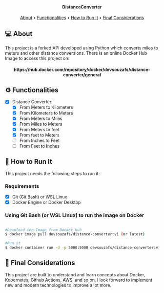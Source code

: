 <h4 align="center">
  DistanceConverter
</h4>

<p align="center">
  <a href="#-about">About</a> •
  <a href="#-functionalities">Functionalities</a> •
  <a href="#-how-to-run-it">How to Run It</a> •
  <a href="#-final-considerations">Final Considerations</a>
</p>

## 💻 About

This project is a forked API developed using Python which converts miles to meters and other distance conversions. There is an online Docker Hub Image to access this project on:
<h4 align="center">
  https://hub.docker.com/repository/docker/devsouzafs/distance-converter/general
</h4>

## ⚙️ Functionalities

- [x] Distance Converter:
  - [x] From Meters to Kilometers
  - [x] From Kilometers to Meters
  - [x] From Meters to Miles
  - [x] From Miles to Meters
  - [x] From Meters to feet
  - [x] From feet to Meters
  - [ ] From Inches to Feet
  - [ ] From Feet to Inches

## 🚀 How to Run It

This project needs the following steps to run it:

### Requirements

- [x] Git (Git Bash) or WSL Linux
- [x] Docker Engine or Docker Desktop

### Using Git Bash (or WSL Linux) to run the image on Docker

```bash

#Download the Image from Docker Hub 
$ docker image pull devsouzafs/distance-converter:v1 (or latest)

#Run it
$ docker container run -d -p 5000:5000 devsouzafs/distance-converter:v1 (or latest)

```

## 🧁 Final Considerations

This project are built to understand and learn concepts about Docker, Kubernetes, Github Actions, AWS, and so on. I look forward to implement new and modern technologies to improve a lot more.
